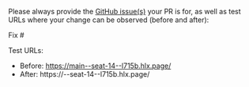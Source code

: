 Please always provide the [GitHub issue(s)](../issues) your PR is for, as well as test URLs where your change can be observed (before and after):

Fix #<gh-issue-id>

Test URLs:
- Before: https://main--seat-14--l715b.hlx.page/
- After: https://<branch>--seat-14--l715b.hlx.page/

